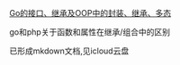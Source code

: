 [Go的接口、继承及OOP中的封装、继承、多态](https://zhuanlan.zhihu.com/p/334658505)

go和php关于函数和属性在继承/组合中的区别

已形成mkdown文档,见icloud云盘